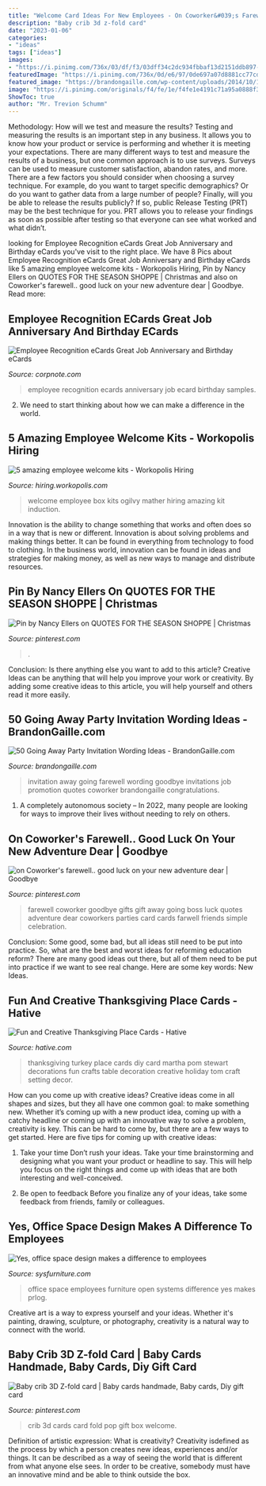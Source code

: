 ```yaml
---
title: "Welcome Card Ideas For New Employees - On Coworker&#039;s Farewell.. Good Luck On Your New Adventure Dear"
description: "Baby crib 3d z-fold card"
date: "2023-01-06"
categories:
- "ideas"
tags: ["ideas"]
images:
- "https://i.pinimg.com/736x/03/df/f3/03dff34c2dc934fbbaf13d2151ddb897--farewell-quotes-farewell-parties.jpg"
featuredImage: "https://i.pinimg.com/736x/0d/e6/97/0de697a07d8881cc77cd3c8929b1f858.jpg"
featured_image: "https://brandongaille.com/wp-content/uploads/2014/10/18-Going-Away-Party-Invitation-Wording-Ideas.jpg"
image: "https://i.pinimg.com/originals/f4/fe/1e/f4fe1e4191c71a95a0888f3a8b0da710.jpg"
ShowToc: true
author: "Mr. Trevion Schumm"
---
```



Methodology: How will we test and measure the results?
Testing and measuring the results is an important step in any business. It allows you to know how your product or service is performing and whether it is meeting your expectations. There are many different ways to test and measure the results of a business, but one common approach is to use surveys. Surveys can be used to measure customer satisfaction, abandon rates, and more.
There are a few factors you should consider when choosing a survey technique. For example, do you want to target specific demographics? Or do you want to gather data from a large number of people? Finally, will you be able to release the results publicly? If so, public Release Testing (PRT) may be the best technique for you. PRT allows you to release your findings as soon as possible after testing so that everyone can see what worked and what didn’t.

	

		
looking for Employee Recognition eCards Great Job Anniversary and Birthday eCards you've visit to the right place. We have 8 Pics about Employee Recognition eCards Great Job Anniversary and Birthday eCards like 5 amazing employee welcome kits - Workopolis Hiring, Pin by Nancy Ellers on QUOTES FOR THE SEASON SHOPPE | Christmas and also on Coworker&#039;s farewell.. good luck on your new adventure dear | Goodbye. Read more:
		
    
## Employee Recognition ECards Great Job Anniversary And Birthday ECards

<img loading=lazy src="https://www.corpnote.com/images/slider/images/0w5uen1.jpg" onerror="this.onerror=null;this.src='https://tse2.mm.bing.net/th?id=OIP.Ef8ZrP_Y7_VnifLi0KqdlwHaFB&amp;pid=15.1';" alt="Employee Recognition eCards Great Job Anniversary and Birthday eCards">

_Source: corpnote.com_

>employee recognition ecards anniversary job ecard birthday samples. 

	

2. We need to start thinking about how we can make a difference in the world.

    
## 5 Amazing Employee Welcome Kits - Workopolis Hiring

<img loading=lazy src="http://hiring.workopolis.com/wp-content/uploads/sites/3/2016/11/OgilvyMather_CapeTown_Induction_Box_by_@viwemfaku_watchmefiness1-1024x6662.jpg" onerror="this.onerror=null;this.src='https://tse3.mm.bing.net/th?id=OIP.R6m1dxnr3YrI2KKhjylH1wHaE0&amp;pid=15.1';" alt="5 amazing employee welcome kits - Workopolis Hiring">

_Source: hiring.workopolis.com_

>welcome employee box kits ogilvy mather hiring amazing kit induction. 

	

Innovation is the ability to change something that works and often does so in a way that is new or different. Innovation is about solving problems and making things better. It can be found in everything from technology to food to clothing. In the business world, innovation can be found in ideas and strategies for making money, as well as new ways to manage and distribute resources.

    
## Pin By Nancy Ellers On QUOTES FOR THE SEASON SHOPPE | Christmas

<img loading=lazy src="https://i.pinimg.com/originals/f4/fe/1e/f4fe1e4191c71a95a0888f3a8b0da710.jpg" onerror="this.onerror=null;this.src='https://tse4.mm.bing.net/th?id=OIP.HUATLXwafsznzucHqG2BYgHaJ4&amp;pid=15.1';" alt="Pin by Nancy Ellers on QUOTES FOR THE SEASON SHOPPE | Christmas">

_Source: pinterest.com_

>. 

	

Conclusion: Is there anything else you want to add to this article?
Creative Ideas can be anything that will help you improve your work or creativity. By adding some creative ideas to this article, you will help yourself and others read it more easily.

    
## 50 Going Away Party Invitation Wording Ideas - BrandonGaille.com

<img loading=lazy src="https://brandongaille.com/wp-content/uploads/2014/10/18-Going-Away-Party-Invitation-Wording-Ideas.jpg" onerror="this.onerror=null;this.src='https://tse3.mm.bing.net/th?id=OIP.je2uSCas0j-p-28YUUOlZQHaE8&amp;pid=15.1';" alt="50 Going Away Party Invitation Wording Ideas - BrandonGaille.com">

_Source: brandongaille.com_

>invitation away going farewell wording goodbye invitations job promotion quotes coworker brandongaille congratulations. 

	

1. A completely autonomous society – In 2022, many people are looking for ways to improve their lives without needing to rely on others.

    
## On Coworker&#039;s Farewell.. Good Luck On Your New Adventure Dear | Goodbye

<img loading=lazy src="https://i.pinimg.com/736x/03/df/f3/03dff34c2dc934fbbaf13d2151ddb897--farewell-quotes-farewell-parties.jpg" onerror="this.onerror=null;this.src='https://tse3.mm.bing.net/th?id=OIP.ob9IZpwXThTyNWUrZg-BswHaHa&amp;pid=15.1';" alt="on Coworker&#039;s farewell.. good luck on your new adventure dear | Goodbye">

_Source: pinterest.com_

>farewell coworker goodbye gifts gift away going boss luck quotes adventure dear coworkers parties card cards farwell friends simple celebration. 

	

Conclusion: Some good, some bad, but all ideas still need to be put into practice.
So, what are the best and worst ideas for reforming education reform? There are many good ideas out there, but all of them need to be put into practice if we want to see real change. Here are some key words: New Ideas.

    
## Fun And Creative Thanksgiving Place Cards - Hative

<img loading=lazy src="http://hative.com/wp-content/uploads/2014/11/thanksgiving-place-cards/8-fun-and-creative-thanksgiving-place-cards.jpg" onerror="this.onerror=null;this.src='https://tse4.mm.bing.net/th?id=OIP.imv40e8Wl4jA3k5WcwbLYwHaJQ&amp;pid=15.1';" alt="Fun and Creative Thanksgiving Place Cards - Hative">

_Source: hative.com_

>thanksgiving turkey place cards diy card martha pom stewart decorations fun crafts table decoration creative holiday tom craft setting decor. 

	

How can you come up with creative ideas?
Creative ideas come in all shapes and sizes, but they all have one common goal: to make something new. Whether it’s coming up with a new product idea, coming up with a catchy headline or coming up with an innovative way to solve a problem, creativity is key. This can be hard to come by, but there are a few ways to get started. Here are five tips for coming up with creative ideas:
1. Take your time
Don’t rush your ideas. Take your time brainstorming and designing what you want your product or headline to say. This will help you focus on the right things and come up with ideas that are both interesting and well-conceived.

2. Be open to feedback
Before you finalize any of your ideas, take some feedback from friends, family or colleagues.

    
## Yes, Office Space Design Makes A Difference To Employees

<img loading=lazy src="https://www.sysfurniture.com/wp-content/uploads/2019/02/Ope-Plan-Aisle-View.jpg" onerror="this.onerror=null;this.src='https://tse3.mm.bing.net/th?id=OIP.iLnK66ZL5R8b6gJn6AfCoAHaEK&amp;pid=15.1';" alt="Yes, office space design makes a difference to employees">

_Source: sysfurniture.com_

>office space employees furniture open systems difference yes makes prlog. 

	

Creative art is a way to express yourself and your ideas. Whether it's painting, drawing, sculpture, or photography, creativity is a natural way to connect with the world.

    
## Baby Crib 3D Z-fold Card | Baby Cards Handmade, Baby Cards, Diy Gift Card

<img loading=lazy src="https://i.pinimg.com/736x/0d/e6/97/0de697a07d8881cc77cd3c8929b1f858.jpg" onerror="this.onerror=null;this.src='https://tse4.mm.bing.net/th?id=OIP.0kPaAq4NWVnzuigmJUV5QwHaFj&amp;pid=15.1';" alt="Baby crib 3D Z-fold card | Baby cards handmade, Baby cards, Diy gift card">

_Source: pinterest.com_

>crib 3d cards card fold pop gift box welcome. 

	

Definition of artistic expression: What is creativity?
Creativity isdefined as the process by which a person creates new ideas, experiences and/or things. It can be described as a way of seeing the world that is different from what anyone else sees. In order to be creative, somebody must have an innovative mind and be able to think outside the box.

